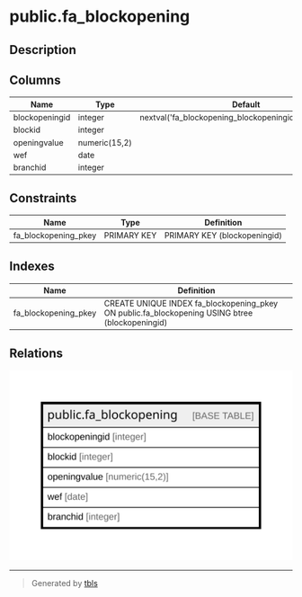 # public.fa_blockopening

## Description

## Columns

| Name | Type | Default | Nullable | Children | Parents | Comment |
| ---- | ---- | ------- | -------- | -------- | ------- | ------- |
| blockopeningid | integer | nextval('fa_blockopening_blockopeningid_seq'::regclass) | false |  |  |  |
| blockid | integer |  | true |  |  |  |
| openingvalue | numeric(15,2) |  | true |  |  |  |
| wef | date |  | true |  |  |  |
| branchid | integer |  | true |  |  |  |

## Constraints

| Name | Type | Definition |
| ---- | ---- | ---------- |
| fa_blockopening_pkey | PRIMARY KEY | PRIMARY KEY (blockopeningid) |

## Indexes

| Name | Definition |
| ---- | ---------- |
| fa_blockopening_pkey | CREATE UNIQUE INDEX fa_blockopening_pkey ON public.fa_blockopening USING btree (blockopeningid) |

## Relations

![er](public.fa_blockopening.svg)

---

> Generated by [tbls](https://github.com/k1LoW/tbls)
